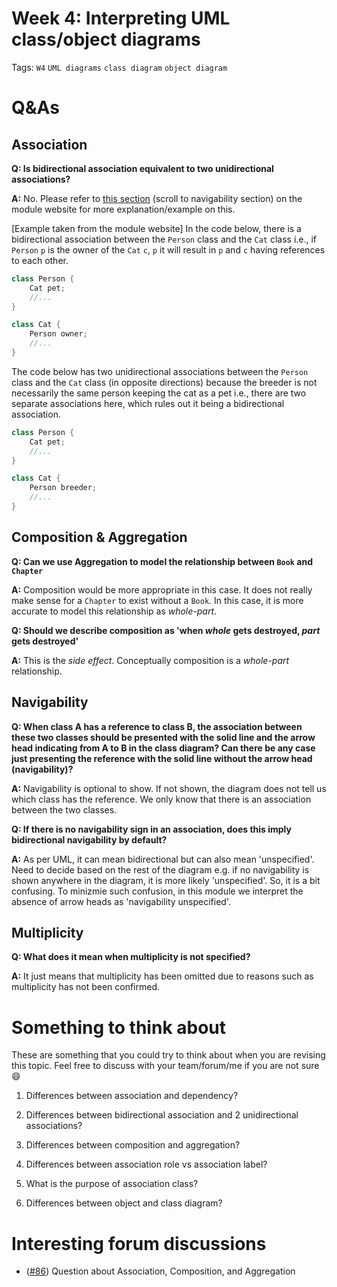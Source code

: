 # Week 4: Interpreting UML class/object diagrams

Tags: `W4` `UML diagrams` `class diagram` `object diagram`

# Q&As

## Association

**Q: Is bidirectional association equivalent to two unidirectional associations?**

**A:** No. Please refer to [this section](https://nus-cs2103-ay2223s1.github.io/website/schedule/week4/topics.html#design-modelling-modelling-structure-class-diagrams-basic) (scroll to navigability section) on the module website for more explanation/example on this.

[Example taken from the module website]
In the code below, there is a bidirectional association between the `Person` class and the `Cat` class i.e., if `Person` `p` is the owner of the `Cat` `c`, `p` it will result in `p` and `c` having references to each other.

```java
class Person {
    Cat pet;
    //...
}

class Cat {
    Person owner;
    //...
}
```
The code below has two unidirectional associations between the `Person` class and the `Cat` class (in opposite directions) because the breeder is not necessarily the same person keeping the cat as a pet i.e., there are two separate associations here, which rules out it being a bidirectional association.

```java
class Person {
    Cat pet;
    //...
}

class Cat {
    Person breeder;
    //...
}
```

## Composition & Aggregation

**Q: Can we use Aggregation to model the relationship between `Book` and `Chapter`**

**A:** Composition would be more appropriate in this case. It does not really make sense for a `Chapter` to exist without a `Book`. In this case, it is more accurate to model this relationship as *whole-part*.

**Q: Should we describe composition as 'when *whole* gets destroyed, *part* gets destroyed'**

**A:** This is the *side effect*. Conceptually composition is a *whole-part* relationship. 

## Navigability

**Q: When class A has a reference to class B, the association between these two classes should be presented with the solid line and the arrow head indicating from A to B in the class diagram? Can there be any case just presenting the reference with the solid line without the arrow head (navigability)?**

**A:** Navigability is optional to show. If not shown, the diagram does not tell us which class has the reference. We only know that there is an association between the two classes.

**Q: If there is no navigability sign in an association, does this imply bidirectional navigability by default?**

**A:** As per UML, it can mean bidirectional but can also mean 'unspecified'. Need to decide based on the rest of the diagram e.g. if no navigability is shown anywhere in the diagram, it is more likely 'unspecified'. So, it is a bit confusing. To minizmie such confusion, in this module we interpret the absence of arrow heads as 'navigability unspecified'.

## Multiplicity

**Q: What does it mean when multiplicity is not specified?**

**A:** It just means that multiplicity has been omitted due to reasons such as multiplicity has not been confirmed.

# Something to think about

These are something that you could try to think about when you are revising this topic. Feel free to discuss with your team/forum/me if you are not sure 😄

1. Differences between association and dependency?

2. Differences between bidirectional association and 2 unidirectional associations?

3. Differences between composition and aggregation?

4. Differences between association role vs association label?

5. What is the purpose of association class?

6. Differences between object and class diagram?

# Interesting forum discussions
- ([#86](https://github.com/nus-cs2103-AY2223S1/forum/issues/86)) Question about Association, Composition, and Aggregation
